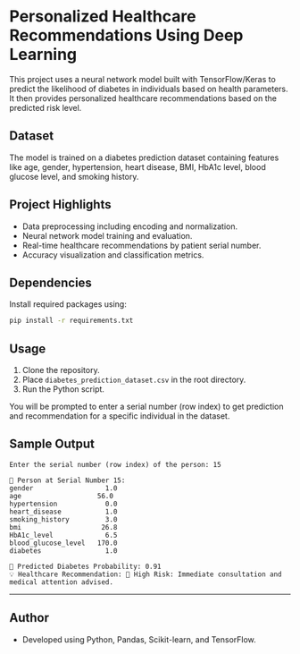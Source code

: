 # Personalized Healthcare Recommendations Using Deep Learning

This project uses a neural network model built with TensorFlow/Keras to predict the likelihood of diabetes in individuals based on health parameters. It then provides personalized healthcare recommendations based on the predicted risk level.

## Dataset
The model is trained on a diabetes prediction dataset containing features like age, gender, hypertension, heart disease, BMI, HbA1c level, blood glucose level, and smoking history.

## Project Highlights
- Data preprocessing including encoding and normalization.
- Neural network model training and evaluation.
- Real-time healthcare recommendations by patient serial number.
- Accuracy visualization and classification metrics.

## Dependencies
Install required packages using:

```bash
pip install -r requirements.txt
```

## Usage

1. Clone the repository.
2. Place `diabetes_prediction_dataset.csv` in the root directory.
3. Run the Python script.

You will be prompted to enter a serial number (row index) to get prediction and recommendation for a specific individual in the dataset.

## Sample Output

```
Enter the serial number (row index) of the person: 15

👤 Person at Serial Number 15:
gender                  1.0
age                   56.0
hypertension            0.0
heart_disease           1.0
smoking_history         3.0
bmi                    26.8
HbA1c_level             6.5
blood_glucose_level   170.0
diabetes                1.0

🧪 Predicted Diabetes Probability: 0.91
💡 Healthcare Recommendation: 🔴 High Risk: Immediate consultation and medical attention advised.
```

---

## Author
- Developed using Python, Pandas, Scikit-learn, and TensorFlow.
